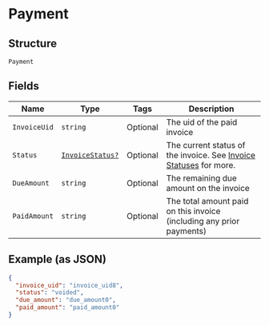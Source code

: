 
# Payment

## Structure

`Payment`

## Fields

| Name | Type | Tags | Description |
|  --- | --- | --- | --- |
| `InvoiceUid` | `string` | Optional | The uid of the paid invoice |
| `Status` | [`InvoiceStatus?`](../../doc/models/invoice-status.md) | Optional | The current status of the invoice. See [Invoice Statuses](https://chargify.zendesk.com/hc/en-us/articles/4407737494171#line-item-breakdowns) for more. |
| `DueAmount` | `string` | Optional | The remaining due amount on the invoice |
| `PaidAmount` | `string` | Optional | The total amount paid on this invoice (including any prior payments) |

## Example (as JSON)

```json
{
  "invoice_uid": "invoice_uid8",
  "status": "voided",
  "due_amount": "due_amount0",
  "paid_amount": "paid_amount0"
}
```

